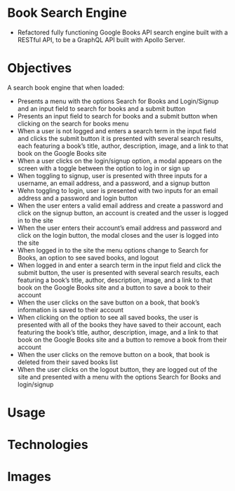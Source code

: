 # Book Search Engine 
- Refactored fully functioning Google Books API search engine built with a RESTful API, to be a GraphQL API built with Apollo Server.

# Objectives
A search book engine that when loaded:
- Presents a menu with the options Search for Books and Login/Signup and an input field to search for books and a submit button
- Presents an input field to search for books and a submit button when clicking on the search for books menu
- When a user is not logged and enters a search term in the input field and clicks the submit button it is presented with several search results, each featuring a book’s title, author, description, image, and a link to that book on the Google Books site
- When a user clicks on the login/signup option, a modal appears on the screen with a toggle between the option to log in or sign up
- When toggling to signup, user is presented with three inputs for a username, an email address, and a password, and a signup button
- Wehn toggling to login, user is presented with two inputs for an email address and a password and login button
- When the user enters a valid email address and create a password and click on the signup button, an account is created and the usser is logged in to the site
- When the user enters their account’s email address and password and click on the login button, the modal closes and the user is logged into the site
- When logged in to the site the menu options change to Search for Books, an option to see saved books, and logout
- When logged in and enter a search term in the input field and click the submit button, the user is presented with several search results, each featuring a book’s title, author, description, image, and a link to that book on the Google Books site and a button to save a book to their account
- When the user clicks on the save button on a book, that book’s information is saved to their account
- When clicking on the option to see all saved books, the user is presented with all of the books they have saved to their account, each featuring the book’s title, author, description, image, and a link to that book on the Google Books site and a button to remove a book from their account
- When the user clicks on the remove button on a book, that book is deleted from their saved books list
- When the user clicks on the logout button, they are logged out of the site and presented with a menu with the options Search for Books and login/signup

# Usage

# Technologies

# Images
